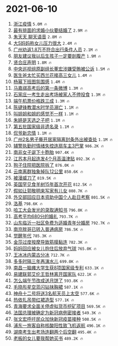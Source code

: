 # 2021-06-10

1. [浙江疫情](https://s.weibo.com/weibo?q=%E6%B5%99%E6%B1%9F%E7%96%AB%E6%83%85&Refer=top) `5.0M 🔥`
1. [最有排面的求婚小伙要结婚了](https://s.weibo.com/weibo?q=%23%E6%9C%80%E6%9C%89%E6%8E%92%E9%9D%A2%E7%9A%84%E6%B1%82%E5%A9%9A%E5%B0%8F%E4%BC%99%E8%A6%81%E7%BB%93%E5%A9%9A%E4%BA%86%23&Refer=top) `2.9M 🔥`
1. [朱天天 聊天语音](https://s.weibo.com/weibo?q=%E6%9C%B1%E5%A4%A9%E5%A4%A9%20%E8%81%8A%E5%A4%A9%E8%AF%AD%E9%9F%B3&Refer=top) `2.8M 🔥`
1. [大S妈妈称女儿压力很大](https://s.weibo.com/weibo?q=%23%E5%A4%A7S%E5%A6%88%E5%A6%88%E7%A7%B0%E5%A5%B3%E5%84%BF%E5%8E%8B%E5%8A%9B%E5%BE%88%E5%A4%A7%23&Refer=top) `2.4M 🔥`
1. [广州劝返1.8万不符合出行条件人员](https://s.weibo.com/weibo?q=%23%E5%B9%BF%E5%B7%9E%E5%8A%9D%E8%BF%941.8%E4%B8%87%E4%B8%8D%E7%AC%A6%E5%90%88%E5%87%BA%E8%A1%8C%E6%9D%A1%E4%BB%B6%E4%BA%BA%E5%91%98%23&Refer=top) `2.1M 🔥`
1. [朋友建议我以后生孩子一定要剖腹产](https://s.weibo.com/weibo?q=%23%E6%9C%8B%E5%8F%8B%E5%BB%BA%E8%AE%AE%E6%88%91%E4%BB%A5%E5%90%8E%E7%94%9F%E5%AD%A9%E5%AD%90%E4%B8%80%E5%AE%9A%E8%A6%81%E5%89%96%E8%85%B9%E4%BA%A7%23&Refer=top) `1.9M 🔥`
1. [贤合庄声明](https://s.weibo.com/weibo?q=%23%E8%B4%A4%E5%90%88%E5%BA%84%E5%A3%B0%E6%98%8E%23&Refer=top) `1.8M 🔥`
1. [中央巡视组原副组长董宏涉嫌受贿被公诉](https://s.weibo.com/weibo?q=%23%E4%B8%AD%E5%A4%AE%E5%B7%A1%E8%A7%86%E7%BB%84%E5%8E%9F%E5%89%AF%E7%BB%84%E9%95%BF%E8%91%A3%E5%AE%8F%E6%B6%89%E5%AB%8C%E5%8F%97%E8%B4%BF%E8%A2%AB%E5%85%AC%E8%AF%89%23&Refer=top) `1.5M 🔥`
1. [医生爸太忙买西兰花接高三女儿](https://s.weibo.com/weibo?q=%23%E5%8C%BB%E7%94%9F%E7%88%B8%E5%A4%AA%E5%BF%99%E4%B9%B0%E8%A5%BF%E5%85%B0%E8%8A%B1%E6%8E%A5%E9%AB%98%E4%B8%89%E5%A5%B3%E5%84%BF%23&Refer=top) `1.4M 🔥`
1. [杨幂下班图氛围感](https://s.weibo.com/weibo?q=%23%E6%9D%A8%E5%B9%82%E4%B8%8B%E7%8F%AD%E5%9B%BE%E6%B0%9B%E5%9B%B4%E6%84%9F%23&Refer=top) `1.4M 🔥`
1. [马嘉祺高考后的第一条微博](https://s.weibo.com/weibo?q=%23%E9%A9%AC%E5%98%89%E7%A5%BA%E9%AB%98%E8%80%83%E5%90%8E%E7%9A%84%E7%AC%AC%E4%B8%80%E6%9D%A1%E5%BE%AE%E5%8D%9A%23&Refer=top) `1.3M 🔥`
1. [石家庄一考生走出考场被家人不停投食](https://s.weibo.com/weibo?q=%23%E7%9F%B3%E5%AE%B6%E5%BA%84%E4%B8%80%E8%80%83%E7%94%9F%E8%B5%B0%E5%87%BA%E8%80%83%E5%9C%BA%E8%A2%AB%E5%AE%B6%E4%BA%BA%E4%B8%8D%E5%81%9C%E6%8A%95%E9%A3%9F%23&Refer=top) `1.3M 🔥`
1. [端午机票价格跌三成](https://s.weibo.com/weibo?q=%23%E7%AB%AF%E5%8D%88%E6%9C%BA%E7%A5%A8%E4%BB%B7%E6%A0%BC%E8%B7%8C%E4%B8%89%E6%88%90%23&Refer=top) `1.3M 🔥`
1. [陈键锋教潜水时学员溺亡](https://s.weibo.com/weibo?q=%23%E9%99%88%E9%94%AE%E9%94%8B%E6%95%99%E6%BD%9C%E6%B0%B4%E6%97%B6%E5%AD%A6%E5%91%98%E6%BA%BA%E4%BA%A1%23&Refer=top) `1.1M 🔥`
1. [叫姐姐和姐的感觉不一样](https://s.weibo.com/weibo?q=%23%E5%8F%AB%E5%A7%90%E5%A7%90%E5%92%8C%E5%A7%90%E7%9A%84%E6%84%9F%E8%A7%89%E4%B8%8D%E4%B8%80%E6%A0%B7%23&Refer=top) `1.1M 🔥`
1. [朱婷是天选之子吧](https://s.weibo.com/weibo?q=%23%E6%9C%B1%E5%A9%B7%E6%98%AF%E5%A4%A9%E9%80%89%E4%B9%8B%E5%AD%90%E5%90%A7%23&Refer=top) `1.1M 🔥`
1. [第五批国家级非遗名录](https://s.weibo.com/weibo?q=%E7%AC%AC%E4%BA%94%E6%89%B9%E5%9B%BD%E5%AE%B6%E7%BA%A7%E9%9D%9E%E9%81%97%E5%90%8D%E5%BD%95&Refer=top) `1.1M 🔥`
1. [侃爷新恋情](https://s.weibo.com/weibo?q=%23%E4%BE%83%E7%88%B7%E6%96%B0%E6%81%8B%E6%83%85%23&Refer=top) `1.1M 🔥`
1. [广州2名男子撕开居家隔离封条外出被查处](https://s.weibo.com/weibo?q=%23%E5%B9%BF%E5%B7%9E2%E5%90%8D%E7%94%B7%E5%AD%90%E6%92%95%E5%BC%80%E5%B1%85%E5%AE%B6%E9%9A%94%E7%A6%BB%E5%B0%81%E6%9D%A1%E5%A4%96%E5%87%BA%E8%A2%AB%E6%9F%A5%E5%A4%84%23&Refer=top) `1.1M 🔥`
1. [辅警执勤时情绪失控连扇车主3巴掌](https://s.weibo.com/weibo?q=%23%E8%BE%85%E8%AD%A6%E6%89%A7%E5%8B%A4%E6%97%B6%E6%83%85%E7%BB%AA%E5%A4%B1%E6%8E%A7%E8%BF%9E%E6%89%87%E8%BD%A6%E4%B8%BB3%E5%B7%B4%E6%8E%8C%23&Refer=top) `986.2K 🔥`
1. [南非女子诞下十胞胎](https://s.weibo.com/weibo?q=%23%E5%8D%97%E9%9D%9E%E5%A5%B3%E5%AD%90%E8%AF%9E%E4%B8%8B%E5%8D%81%E8%83%9E%E8%83%8E%23&Refer=top) `907.4K 🔥`
1. [江苏本月起连发4个月高温津贴](https://s.weibo.com/weibo?q=%23%E6%B1%9F%E8%8B%8F%E6%9C%AC%E6%9C%88%E8%B5%B7%E8%BF%9E%E5%8F%914%E4%B8%AA%E6%9C%88%E9%AB%98%E6%B8%A9%E6%B4%A5%E8%B4%B4%23&Refer=top) `892.3K 🔥`
1. [狗子住院把医院拆了](https://s.weibo.com/weibo?q=%23%E7%8B%97%E5%AD%90%E4%BD%8F%E9%99%A2%E6%8A%8A%E5%8C%BB%E9%99%A2%E6%8B%86%E4%BA%86%23&Refer=top) `876.0K 🔥`
1. [云南离群独象掉队12公里](https://s.weibo.com/weibo?q=%23%E4%BA%91%E5%8D%97%E7%A6%BB%E7%BE%A4%E7%8B%AC%E8%B1%A1%E6%8E%89%E9%98%9F12%E5%85%AC%E9%87%8C%23&Refer=top) `850.6K 🔥`
1. [被漫威刀了](https://s.weibo.com/weibo?q=%23%E8%A2%AB%E6%BC%AB%E5%A8%81%E5%88%80%E4%BA%86%23&Refer=top) `819.5K 🔥`
1. [英国罕见食羊树15年首次开花](https://s.weibo.com/weibo?q=%23%E8%8B%B1%E5%9B%BD%E7%BD%95%E8%A7%81%E9%A3%9F%E7%BE%8A%E6%A0%9115%E5%B9%B4%E9%A6%96%E6%AC%A1%E5%BC%80%E8%8A%B1%23&Refer=top) `812.5K 🔥`
1. [假如让郭敬明来写家有儿女](https://s.weibo.com/weibo?q=%23%E5%81%87%E5%A6%82%E8%AE%A9%E9%83%AD%E6%95%AC%E6%98%8E%E6%9D%A5%E5%86%99%E5%AE%B6%E6%9C%89%E5%84%BF%E5%A5%B3%23&Refer=top) `808.7K 🔥`
1. [外交部回应日本资助中国个人赴日考察](https://s.weibo.com/weibo?q=%E5%A4%96%E4%BA%A4%E9%83%A8%E5%9B%9E%E5%BA%94%E6%97%A5%E6%9C%AC%E8%B5%84%E5%8A%A9%E4%B8%AD%E5%9B%BD%E4%B8%AA%E4%BA%BA%E8%B5%B4%E6%97%A5%E8%80%83%E5%AF%9F&Refer=top) `801.5K 🔥`
1. [洛基](https://s.weibo.com/weibo?q=%E6%B4%9B%E5%9F%BA&Refer=top) `798.6K 🔥`
1. [哈工大会发光的录取通知书](https://s.weibo.com/weibo?q=%23%E5%93%88%E5%B7%A5%E5%A4%A7%E4%BC%9A%E5%8F%91%E5%85%89%E7%9A%84%E5%BD%95%E5%8F%96%E9%80%9A%E7%9F%A5%E4%B9%A6%23&Refer=top) `796.0K 🔥`
1. [高考平均680分的婚礼](https://s.weibo.com/weibo?q=%23%E9%AB%98%E8%80%83%E5%B9%B3%E5%9D%87680%E5%88%86%E7%9A%84%E5%A9%9A%E7%A4%BC%23&Refer=top) `793.7K 🔥`
1. [山东临沂一社区免费为适婚青年分婚房](https://s.weibo.com/weibo?q=%23%E5%B1%B1%E4%B8%9C%E4%B8%B4%E6%B2%82%E4%B8%80%E7%A4%BE%E5%8C%BA%E5%85%8D%E8%B4%B9%E4%B8%BA%E9%80%82%E5%A9%9A%E9%9D%92%E5%B9%B4%E5%88%86%E5%A9%9A%E6%88%BF%23&Refer=top) `792.7K 🔥`
1. [南京胖哥已转入普通病房](https://s.weibo.com/weibo?q=%23%E5%8D%97%E4%BA%AC%E8%83%96%E5%93%A5%E5%B7%B2%E8%BD%AC%E5%85%A5%E6%99%AE%E9%80%9A%E7%97%85%E6%88%BF%23&Refer=top) `786.5K 🔥`
1. [觉醒年代](https://s.weibo.com/weibo?q=%E8%A7%89%E9%86%92%E5%B9%B4%E4%BB%A3&Refer=top) `785.3K 🔥`
1. [金莎过度按摩导致筋膜黏连](https://s.weibo.com/weibo?q=%23%E9%87%91%E8%8E%8E%E8%BF%87%E5%BA%A6%E6%8C%89%E6%91%A9%E5%AF%BC%E8%87%B4%E7%AD%8B%E8%86%9C%E9%BB%8F%E8%BF%9E%23&Refer=top) `782.3K 🔥`
1. [妈妈回应被女儿抱住后放弃气球](https://s.weibo.com/weibo?q=%23%E5%A6%88%E5%A6%88%E5%9B%9E%E5%BA%94%E8%A2%AB%E5%A5%B3%E5%84%BF%E6%8A%B1%E4%BD%8F%E5%90%8E%E6%94%BE%E5%BC%83%E6%B0%94%E7%90%83%23&Refer=top) `765.0K 🔥`
1. [王冰冰内蒙古分冰](https://s.weibo.com/weibo?q=%23%E7%8E%8B%E5%86%B0%E5%86%B0%E5%86%85%E8%92%99%E5%8F%A4%E5%88%86%E5%86%B0%23&Refer=top) `712.7K 🔥`
1. [多多时隔三年再演水儿](https://s.weibo.com/weibo?q=%23%E5%A4%9A%E5%A4%9A%E6%97%B6%E9%9A%94%E4%B8%89%E5%B9%B4%E5%86%8D%E6%BC%94%E6%B0%B4%E5%84%BF%23&Refer=top) `699.0K 🔥`
1. [南昌一脑瘫大学生获8项国家级专利](https://s.weibo.com/weibo?q=%23%E5%8D%97%E6%98%8C%E4%B8%80%E8%84%91%E7%98%AB%E5%A4%A7%E5%AD%A6%E7%94%9F%E8%8E%B78%E9%A1%B9%E5%9B%BD%E5%AE%B6%E7%BA%A7%E4%B8%93%E5%88%A9%23&Refer=top) `633.1K 🔥`
1. [易建联郭艾伦王哲林离开国家队](https://s.weibo.com/weibo?q=%23%E6%98%93%E5%BB%BA%E8%81%94%E9%83%AD%E8%89%BE%E4%BC%A6%E7%8E%8B%E5%93%B2%E6%9E%97%E7%A6%BB%E5%BC%80%E5%9B%BD%E5%AE%B6%E9%98%9F%23&Refer=top) `622.1K 🔥`
1. [怎么端午节改成送月饼了](https://s.weibo.com/weibo?q=%23%E6%80%8E%E4%B9%88%E7%AB%AF%E5%8D%88%E8%8A%82%E6%94%B9%E6%88%90%E9%80%81%E6%9C%88%E9%A5%BC%E4%BA%86%23&Refer=top) `593.8K 🔥`
1. [毛晓彤星空蓝闪钻抹胸裙](https://s.weibo.com/weibo?q=%23%E6%AF%9B%E6%99%93%E5%BD%A4%E6%98%9F%E7%A9%BA%E8%93%9D%E9%97%AA%E9%92%BB%E6%8A%B9%E8%83%B8%E8%A3%99%23&Refer=top) `587.1K 🔥`
1. [神舟十二号将送3名航天员上太空](https://s.weibo.com/weibo?q=%23%E7%A5%9E%E8%88%9F%E5%8D%81%E4%BA%8C%E5%8F%B7%E5%B0%86%E9%80%813%E5%90%8D%E8%88%AA%E5%A4%A9%E5%91%98%E4%B8%8A%E5%A4%AA%E7%A9%BA%23&Refer=top) `577.6K 🔥`
1. [热依扎吊带红裙造型](https://s.weibo.com/weibo?q=%23%E7%83%AD%E4%BE%9D%E6%89%8E%E5%90%8A%E5%B8%A6%E7%BA%A2%E8%A3%99%E9%80%A0%E5%9E%8B%23&Refer=top) `577.1K 🔥`
1. [青海要求全面关停虚拟货币挖矿项目](https://s.weibo.com/weibo?q=%23%E9%9D%92%E6%B5%B7%E8%A6%81%E6%B1%82%E5%85%A8%E9%9D%A2%E5%85%B3%E5%81%9C%E8%99%9A%E6%8B%9F%E8%B4%A7%E5%B8%81%E6%8C%96%E7%9F%BF%E9%A1%B9%E7%9B%AE%23&Refer=top) `569.5K 🔥`
1. [法国总理被确定为新冠病例密接者](https://s.weibo.com/weibo?q=%23%E6%B3%95%E5%9B%BD%E6%80%BB%E7%90%86%E8%A2%AB%E7%A1%AE%E5%AE%9A%E4%B8%BA%E6%96%B0%E5%86%A0%E7%97%85%E4%BE%8B%E5%AF%86%E6%8E%A5%E8%80%85%23&Refer=top) `549.3K 🔥`
1. [张文宏呼吁民众加快新冠疫苗接种](https://s.weibo.com/weibo?q=%23%E5%BC%A0%E6%96%87%E5%AE%8F%E5%91%BC%E5%90%81%E6%B0%91%E4%BC%97%E5%8A%A0%E5%BF%AB%E6%96%B0%E5%86%A0%E7%96%AB%E8%8B%97%E6%8E%A5%E7%A7%8D%23&Refer=top) `508.5K 🔥`
1. [浦东一旅客自称核酸阳性致飞机返航](https://s.weibo.com/weibo?q=%23%E6%B5%A6%E4%B8%9C%E4%B8%80%E6%97%85%E5%AE%A2%E8%87%AA%E7%A7%B0%E6%A0%B8%E9%85%B8%E9%98%B3%E6%80%A7%E8%87%B4%E9%A3%9E%E6%9C%BA%E8%BF%94%E8%88%AA%23&Refer=top) `496.1K 🔥`
1. [湖南考生出考场连翻两个后空翻](https://s.weibo.com/weibo?q=%23%E6%B9%96%E5%8D%97%E8%80%83%E7%94%9F%E5%87%BA%E8%80%83%E5%9C%BA%E8%BF%9E%E7%BF%BB%E4%B8%A4%E4%B8%AA%E5%90%8E%E7%A9%BA%E7%BF%BB%23&Refer=top) `495.4K 🔥`
1. [老板的女儿要我帮她买书](https://s.weibo.com/weibo?q=%23%E8%80%81%E6%9D%BF%E7%9A%84%E5%A5%B3%E5%84%BF%E8%A6%81%E6%88%91%E5%B8%AE%E5%A5%B9%E4%B9%B0%E4%B9%A6%23&Refer=top) `489.2K 🔥`
